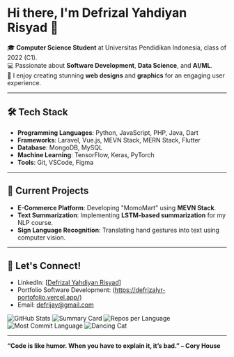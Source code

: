 # Hi there, I'm Defrizal Yahdiyan Risyad 👋

🎓 **Computer Science Student** at Universitas Pendidikan Indonesia, class of 2022 (C1).  
💻 Passionate about **Software Development**, **Data Science**, and **AI/ML**.  
🎨 I enjoy creating stunning **web designs** and **graphics** for an engaging user experience.

---

## 🛠️ Tech Stack

- **Programming Languages**: Python, JavaScript, PHP, Java, Dart
- **Frameworks**: Laravel, Vue.js, MEVN Stack, MERN Stack, Flutter
- **Database**: MongoDB, MySQL  
- **Machine Learning**: TensorFlow, Keras, PyTorch  
- **Tools**: Git, VSCode, Figma  

---

## 🌟 Current Projects

- **E-Commerce Platform**: Developing "MomoMart" using **MEVN Stack**.  
- **Text Summarization**: Implementing **LSTM-based summarization** for my NLP course.  
- **Sign Language Recognition**: Translating hand gestures into text using computer vision.

--- 

## 🤝 Let's Connect!

- LinkedIn: [[Defrizal Yahdiyan Risyad](https://www.linkedin.com/in/defrizalyr/)]
- Portfolio Software Development: (https://defrizalyr-portofolio.vercel.app/)  
- Email: defrijay@gmail.com  

![GitHub Stats](https://github-readme-stats.vercel.app/api?username=defrijay&show_icons=true&count_private=true&theme=tokyonight)
![Summary Card](https://github-profile-summary-cards.vercel.app/api/cards/profile-details?username=defrijay&theme=tokyonight)
![Repos per Language](http://github-profile-summary-cards.vercel.app/api/cards/repos-per-language?username=defrijay&theme=tokyonight)
![Most Commit Language](http://github-profile-summary-cards.vercel.app/api/cards/most-commit-language?username=defrijay&theme=tokyonight)
![Dancing Cat](https://media.giphy.com/media/JIX9t2j0ZTN9S/giphy.gif)



---

**“Code is like humor. When you have to explain it, it’s bad.” – Cory House**
